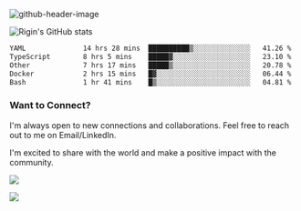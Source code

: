 
![github-header-image](https://github.com/riginoommen/riginoommen/assets/3840244/889cae65-df55-4cda-86cc-bf21bf1f2e96)

![Rigin's GitHub stats](https://github-readme-stats.vercel.app/api?username=riginoommen\&show_icons=true\&show=reviews,discussions_started,discussions_answered,prs_merged,prs_merged_percentage)


<!--START_SECTION:waka-->

```txt
YAML              14 hrs 28 mins  ██████████▒░░░░░░░░░░░░░░   41.26 %
TypeScript        8 hrs 5 mins    █████▓░░░░░░░░░░░░░░░░░░░   23.10 %
Other             7 hrs 17 mins   █████▒░░░░░░░░░░░░░░░░░░░   20.78 %
Docker            2 hrs 15 mins   █▓░░░░░░░░░░░░░░░░░░░░░░░   06.44 %
Bash              1 hr 41 mins    █▒░░░░░░░░░░░░░░░░░░░░░░░   04.81 %
```

<!--END_SECTION:waka-->

### Want to Connect?

I'm always open to new connections and collaborations. Feel free to reach out to me on Email/LinkedIn.

I'm excited to share with the world and make a positive impact with the community.

![](https://komarev.com/ghpvc/?username=riginoommen)

![](https://hit.yhype.me/github/profile?user_id=3840244)

